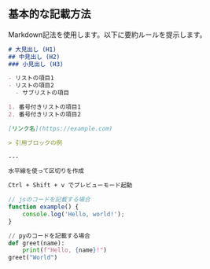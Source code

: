 ## 基本的な記載方法

Markdown記法を使用します。以下に要約ルールを提示します。

```markdown
# 大見出し (H1)
## 中見出し (H2)
### 小見出し (H3)

- リストの項目1
- リストの項目2
  - サブリストの項目

1. 番号付きリストの項目1
2. 番号付きリストの項目2

[リンク名](https://example.com)

> 引用ブロックの例

---

水平線を使って区切りを作成

Ctrl + Shift + v でプレビューモード起動

```

```javascript
// jsのコードを記載する場合
function example() {
    console.log('Hello, world!');
}
```


```python
// pyのコードを記載する場合
def greet(name):
    print(f"Hello, {name}!")
greet("World")
```


